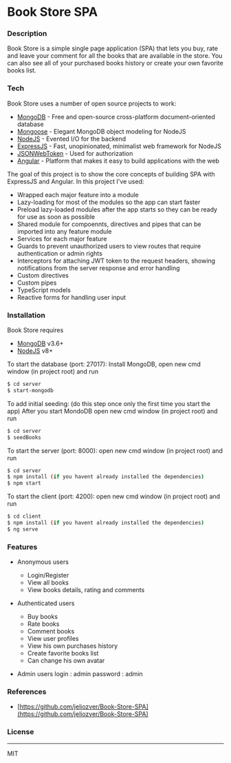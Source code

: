 # Book Store SPA

### Description

Book Store is a simple single page application (SPA) that lets you buy, rate and leave your comment for all the books that are available in the store. You can also see all of your purchased books history or create your own favorite books list.

### Tech

Book Store uses a number of open source projects to work:
* [MongoDB](https://www.mongodb.com) - Free and open-source cross-platform document-oriented database
* [Mongoose](http://mongoosejs.com/index.html) - Elegant MongoDB object modeling for NodeJS
* [NodeJS](https://nodejs.org/en/) - Evented I/O for the backend
* [ExpressJS](https://expressjs.com) - Fast, unopinionated, minimalist web framework for NodeJS
* [JSONWebToken](https://jwt.io) - Used for authorization
* [Angular](https://angular.io) - Platform that makes it easy to build applications with the web

The goal of this project is to show the core concepts of building SPA with ExpressJS and Angular. In this project I've used:

* Wrapped each major feature into a module
* Lazy-loading for most of the modules so the app can start faster
* Preload lazy-loaded modules after the app starts so they can be ready for use as soon as possible
* Shared module for compoennts, directives and pipes that can be imported into any feature module
* Services for each major feature
* Guards to prevent unauthorized users to view routes that require authentication or admin rights
* Interceptors for attaching JWT token to the request headers, showing notifications from the server response and error handling
* Custom directives
* Custom pipes
* TypeScript models
* Reactive forms for handling user input

### Installation

Book Store requires 
* [MongoDB](https://www.mongodb.com/download-center#community) v3.6+
* [NodeJS](https://nodejs.org/en/) v8+

To start the database (port: 27017): Install MongoDB, open new cmd window (in project root) and run

```sh
$ cd server
$ start-mongodb
```

To add initial seeding: (do this step once only the first time you start the app)
After you start MondoDB open new cmd window (in project root) and run

```sh
$ cd server
$ seedBooks
```

To start the server (port: 8000): open new cmd window (in project root) and run

```sh
$ cd server
$ npm install (if you havent already installed the dependencies)
$ npm start
```

To start the client (port: 4200): open new cmd window (in project root) and run

```sh
$ cd client
$ npm install (if you havent already installed the dependencies)
$ ng serve
```

### Features

- Anonymous users
    - Login/Register
    - View all books
    - View books details, rating and comments

- Authenticated users
    - Buy books
    - Rate books
    - Comment books
    - View user profiles
    - View his own purchases history
    - Create favorite books list
    - Can change his own avatar

- Admin users
login : admin
password : admin

### References

* [https://github.com/jeliozver/Book-Store-SPA](https://github.com/jeliozver/Book-Store-SPA)

### License
----

MIT
